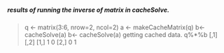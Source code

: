 ##### results of running the inverse of matrix in cacheSolve.
<!-- --> 

> q <- matrix(3:6, nrow=2, ncol=2)
> a <- makeCacheMatrix(q) 
> b<- cacheSolve(a)
> b<- cacheSolve(a)
getting cached data.
> q%*%b
     [,1] [,2]
[1,]    1    0
[2,]    0    1
